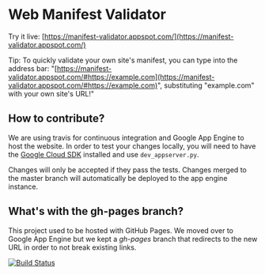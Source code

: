# Web Manifest Validator

Try it live: [https://manifest-validator.appspot.com/](https://manifest-validator.appspot.com/)

Tip: To quickly validate your own site's manifest, you can type into the address bar: "[https://manifest-validator.appspot.com/#https://example.com](https://manifest-validator.appspot.com/#https://example.com)", substituting "example.com" with your own site's URL!"

## How to contribute?

We are using travis for continuous integration and Google App Engine to host the website. In order to test your changes locally, you will need to have the [Google Cloud SDK](https://cloud.google.com/sdk/) installed and use `dev_appserver.py`.

Changes will only be accepted if they pass the tests. Changes merged to the master branch will automatically be deployed to the app engine instance.

## What's with the gh-pages branch?

This project used to be hosted with GitHub Pages. We moved over to Google App Engine but we kept a _gh-pages_ branch that redirects to the new URL in order to not break existing links.

[![Build Status](https://travis-ci.org/mounirlamouri/manifest-validator.svg)](https://travis-ci.org/mounirlamouri/manifest-validator)
